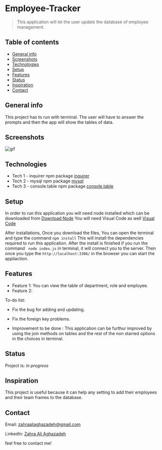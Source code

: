 # Employee-Tracker
> This application will let the user update the database of employee management. 

## Table of contents
* [General info](#general-info)
* [Screenshots](#screenshots)
* [Technologies](#technologies)
* [Setup](#setup)
* [Features](#features)
* [Status](#status)
* [Inspiration](#inspiration)
* [Contact](#contact)

## General info
This project has to run with terminal. The user will have to answer the prompts and then the app will show the tables of data.


## Screenshots

![gif](Assets/gif2.gif)

## Technologies

* Tech 1 - inquirer npm package [inquirer](https://www.npmjs.com/package/inquirer/v/0.2.3)
* Tech 2 - mysql npm package [mysql](https://www.npmjs.com/package/mysql)
* Tech 3 - console.table npm package [console.table](https://www.npmjs.com/package/console.table)


## Setup
In order to run this application you will need node installed which can be downloaded from [Download Node](https://nodejs.org/en/download/) You will need Visual Code as well [Visual Code](https://code.visualstudio.com/)

After installations, Once you download the files, You can open the terminal and type the command ``` npm install ``` This will install the dependencies required to run this application. After the install is finished if you run the command ``` node index.js``` in terminal, it will connect you to the server. Then once you type the ```http://localhost:3306/``` in the browser you can start the appliaction.



## Features
* Feature 1: You can view the table of department, role and employee.
* Feature 2: 


To-do list:
* Fix the bug for adding and updating.
* Fix the foreign key problems.

* Improvement to be done : This application can be furthur improved by using the join methods on tables and the rest of the non starred options in the choices in terminal.



## Status
Project is:  _in progress_

## Inspiration
This project is useful because it can help any setting to add their employees and their team frames to the database.

## Contact
Email: zahraaliaghazadeh@gmail.com

LinkedIn: [Zahra Ali Aghazadeh](https://www.linkedin.com/in/zahraaliaghazadeh)

feel free to contact me!
